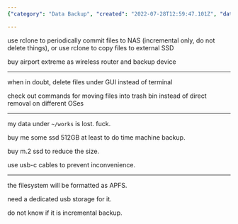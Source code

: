 ```yaml
---
{"category": "Data Backup", "created": "2022-07-28T12:59:47.101Z", "date": "2022-07-28 12:59:47", "description": "In this article, the author discusses their backup plan that involves using rclone to periodically commit files to a NAS or external SSD. They also consider using an Airport Extreme router and investing in an SSD with USB-C cables for improved efficiency and convenience.", "modified": "2023-04-10T07:48:46.321Z", "tags": ["backup", "macos", "stub", "time machine"], "title": "Time Machine NAS macOS"}

---
```


use rclone to periodically commit files to NAS (incremental only, do not delete things), or use rclone to copy files to external SSD

buy airport extreme as wireless router and backup device

----

when in doubt, delete files under GUI instead of terminal

check out commands for moving files into trash bin instead of direct removal on different OSes

----

my data under `~/works` is lost. fuck.

buy me some ssd 512GB at least to do time machine backup.

buy m.2 ssd to reduce the size.

use usb-c cables to prevent inconvenience.

----

the filesystem will be formatted as APFS.

need a dedicated usb storage for it.

do not know if it is incremental backup.

